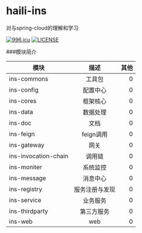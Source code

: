 # haili-ins
对与spring-cloud的理解和学习

[![996.icu](https://img.shields.io/badge/link-996.icu-red.svg)](https://996.icu)
[![LICENSE](https://img.shields.io/badge/license-Anti%20996-blue.svg)](https://github.com/996icu/996.ICU/blob/master/LICENSE)

###模块简介

| 模块	        | 描述           | 其他 |
| ------------- |:-------------:| -----:|
| ins-commons | 工具包 | 0 |
| ins-config  | 配置中心      | 0  |
| ins-cores  | 框架核心      | 0  |
| ins-data  | 数据处理      | 0  |
| ins-doc  | 文档      | 0  |
| ins-feign   | feign调用    |  0  |
| ins-gateway   | 网关    |  0  |
| ins-invocation-chain   | 调用链    |  0  |
| ins-moniter   | 系统监控    |   0 |
| ins-message   | 消息中心    |   0 |
| ins-registry   | 服务注册与发现    |  0  |
| ins-service   | 业务服务    |  0  |
| ins-thirdparty   | 第三方服务    |  0  |
| ins-web   | web    |  0  |
